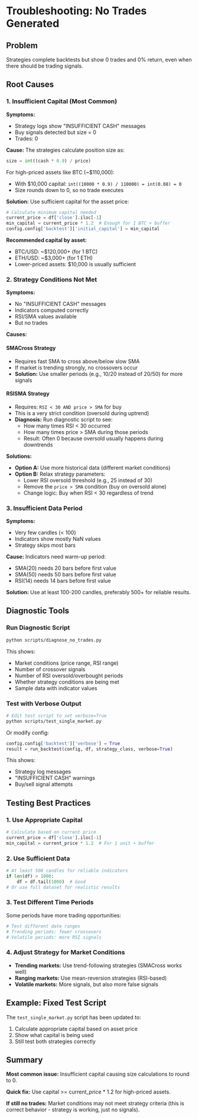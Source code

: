 # Troubleshooting: No Trades Generated

## Problem

Strategies complete backtests but show 0 trades and 0% return, even when there should be trading signals.

## Root Causes

### 1. Insufficient Capital (Most Common)

**Symptoms:**
- Strategy logs show "INSUFFICIENT CASH" messages
- Buy signals detected but size = 0
- Trades: 0

**Cause:**
The strategies calculate position size as:
```python
size = int((cash * 0.9) / price)
```

For high-priced assets like BTC (~$110,000):
- With $10,000 capital: `int((10000 * 0.9) / 110000) = int(0.08) = 0`
- Size rounds down to 0, so no trade executes

**Solution:**
Use sufficient capital for the asset price:
```python
# Calculate minimum capital needed
current_price = df['close'].iloc[-1]
min_capital = current_price * 1.2  # Enough for 1 BTC + buffer
config.config['backtest']['initial_capital'] = min_capital
```

**Recommended capital by asset:**
- BTC/USD: ~$120,000+ (for 1 BTC)
- ETH/USD: ~$3,000+ (for 1 ETH)
- Lower-priced assets: $10,000 is usually sufficient

### 2. Strategy Conditions Not Met

**Symptoms:**
- No "INSUFFICIENT CASH" messages
- Indicators computed correctly
- RSI/SMA values available
- But no trades

**Causes:**

#### SMACross Strategy
- Requires fast SMA to cross above/below slow SMA
- If market is trending strongly, no crossovers occur
- **Solution:** Use smaller periods (e.g., 10/20 instead of 20/50) for more signals

#### RSISMA Strategy  
- Requires: `RSI < 30 AND price > SMA` for buy
- This is a very strict condition (oversold during uptrend)
- **Diagnosis:** Run diagnostic script to see:
  - How many times RSI < 30 occurred
  - How many times price > SMA during those periods
  - Result: Often 0 because oversold usually happens during downtrends

**Solutions:**
- **Option A:** Use more historical data (different market conditions)
- **Option B:** Relax strategy parameters:
  - Lower RSI oversold threshold (e.g., 25 instead of 30)
  - Remove the `price > SMA` condition (buy on oversold alone)
  - Change logic: Buy when RSI < 30 regardless of trend

### 3. Insufficient Data Period

**Symptoms:**
- Very few candles (< 100)
- Indicators show mostly NaN values
- Strategy skips most bars

**Cause:**
Indicators need warm-up period:
- SMA(20) needs 20 bars before first value
- SMA(50) needs 50 bars before first value
- RSI(14) needs 14 bars before first value

**Solution:**
Use at least 100-200 candles, preferably 500+ for reliable results.

## Diagnostic Tools

### Run Diagnostic Script

```bash
python scripts/diagnose_no_trades.py
```

This shows:
- Market conditions (price range, RSI range)
- Number of crossover signals
- Number of RSI oversold/overbought periods
- Whether strategy conditions are being met
- Sample data with indicator values

### Test with Verbose Output

```bash
# Edit test script to set verbose=True
python scripts/test_single_market.py
```

Or modify config:
```python
config.config['backtest']['verbose'] = True
result = run_backtest(config, df, strategy_class, verbose=True)
```

This shows:
- Strategy log messages
- "INSUFFICIENT CASH" warnings
- Buy/sell signal attempts

## Testing Best Practices

### 1. Use Appropriate Capital

```python
# Calculate based on current price
current_price = df['close'].iloc[-1]
min_capital = current_price * 1.2  # For 1 unit + buffer
```

### 2. Use Sufficient Data

```python
# At least 500 candles for reliable indicators
if len(df) > 1000:
    df = df.tail(1000)  # Good
# Or use full dataset for realistic results
```

### 3. Test Different Time Periods

Some periods have more trading opportunities:
```python
# Test different date ranges
# Trending periods: fewer crossovers
# Volatile periods: more RSI signals
```

### 4. Adjust Strategy for Market Conditions

- **Trending markets:** Use trend-following strategies (SMACross works well)
- **Ranging markets:** Use mean-reversion strategies (RSI-based)
- **Volatile markets:** More signals, but also more false signals

## Example: Fixed Test Script

The `test_single_market.py` script has been updated to:
1. Calculate appropriate capital based on asset price
2. Show what capital is being used
3. Still test both strategies correctly

## Summary

**Most common issue:** Insufficient capital causing size calculations to round to 0.

**Quick fix:** Use capital >= current_price * 1.2 for high-priced assets.

**If still no trades:** Market conditions may not meet strategy criteria (this is correct behavior - strategy is working, just no signals).
